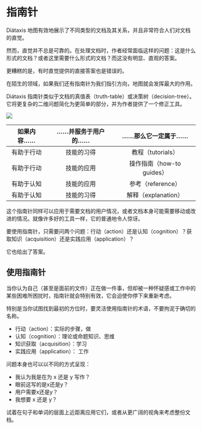 # 指南针

Diátaxis 地图有效地展示了不同类型的文档及其关系，并且非常符合人们对文档的直觉。

然而，直觉并不总是可靠的。在处理文档时，作者经常面临这样的问题：这是什么形式的文档？或者这里需要什么形式的文档？而这没有明显、直观的答案。

更糟糕的是，有时直觉提供的直接答案也是错误的。

在陌生的领域，如果我们还有指南针为我们指引方向，地图就会发挥最大的作用。

Diátaxis 指南针类似于文档的真值表（truth-table）或决策树（decision-tree）。它将更复杂的二维问题简化为更简单的部分，并为作者提供了一个修正工具。

![](/image/diataxis_zh-CN.jpg)

|如果内容……|……并服务于用户的……|……那么它一定属于……|
|:-:|:-:|:-:|
|有助于行动|技能的习得|教程（tutorials）|
|有助于行动|技能的应用|操作指南（how-to guides）|
|有助于认知|技能的应用|参考（reference）|
|有助于认知|技能的习得|解释（explanation）|

这个指南针同样可以应用于需要文档的用户情况，或者文档本身可能需要移动或改进的情况。就像许多好的工具一样，它的普通地令人惊讶。

要使用指南针，只需要问两个问题：行动（action）还是认知（cognition）？获取知识（acquisition）还是实践应用（application）？

它也给出了答案。

## 使用指南针

当你认为自己（甚至是面前的文件）正在做一件事，但却被一种怀疑感或工作中的某些困难所困扰时，指南针就会特别有效，它会迫使你停下来重新考虑。

特别是当你试图找到最初的方位时，要灵活使用指南针的术语，不要拘泥于确切的名称。

* 行动（action）：实际的步骤，做
* 认知（cognition）：理论或命题知识、思维
* 知识获取（acquisition）：学习
* 实践应用（application）： 工作

问题本身也可以以不同的方式呈现：

* 我认为我是在为 x 还是 y 写作？
* 眼前这写的是x还是y？
* 用户需要x还是y？
* 我想要 x 还是 y？

试着在句子和单词的层面上近距离应用它们，或者从更广阔的视角来考虑整份文档。
